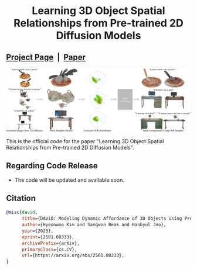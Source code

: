 # <p align="center"> Learning 3D Object Spatial Relationships from Pre-trained 2D Diffusion Models </p>

## [Project Page](https://tlb-miss.github.io/oor/) &nbsp;|&nbsp; [Paper](https://arxiv.org/pdf/2501.08333) 

![demo.png](./assets/teaser.png)

This is the official code for the paper "Learning 3D Object Spatial Relationships from Pre-trained 2D Diffusion Models".


## Regarding Code Release
- The code will be updated and available soon.
<!-- ## News -->


## Citation
```bibtex
@misc{david,
      title={DAViD: Modeling Dynamic Affordance of 3D Objects using Pre-trained Video Diffusion Models}, 
      author={Hyeonwoo Kim and Sangwon Beak and Hanbyul Joo},
      year={2025},
      eprint={2501.08333},
      archivePrefix={arXiv},
      primaryClass={cs.CV},
      url={https://arxiv.org/abs/2501.08333}, 
}
```

<!-- ## License
This work is licensed under a <a href="https://creativecommons.org/licenses/by-nc-sa/4.0/">Creative Commons Attribution-NonCommercial-ShareAlike 4.0 International License</a>. -->
